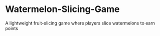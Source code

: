 # Watermelon-Slicing-Game
A lightweight fruit-slicing game where players slice watermelons to earn points
